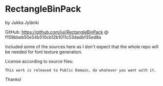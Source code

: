 RectangleBinPack
================
by Jukka Jylänki

GitHub: https://github.com/juj/RectangleBinPack
        @ f159bbeb55e54b510cb12b1011c53dadbf35ed8a

Included some of the sources here as I don't expect
that the whole repo will be needed for font texture generation.

License according to source files:

    This work is released to Public Domain, do whatever you want with it.

Thanks!
